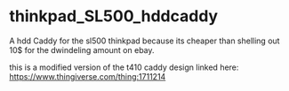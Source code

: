 # thinkpad_SL500_hddcaddy
A hdd Caddy for the sl500 thinkpad because its cheaper than shelling out 10$ for the dwindeling amount on ebay.

this is a modified version of the t410 caddy design linked here: https://www.thingiverse.com/thing:1711214
